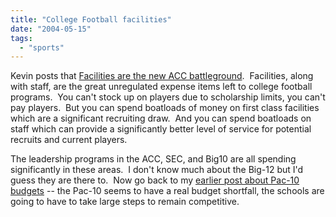 ```yaml
---
title: "College Football facilities"
date: "2004-05-15"
tags: 
  - "sports"
---
```


Kevin posts that [Facilities are the new ACC battleground](http://www.fanblogs.com/acc/archives/001028.php).  Facilities, along with staff, are the great unregulated expense items left to college football programs.  You can't stock up on players due to scholarship limits, you can't pay players.  But you can spend boatloads of money on first class facilities which are a significant recruiting draw.  And you can spend boatloads on staff which can provide a significantly better level of service for potential recruits and current players. 

The leadership programs in the ACC, SEC, and Big10 are all spending significantly in these areas.  I don't know much about the Big-12 but I'd guess they are there to.  Now go back to my [earlier post about Pac-10 budgets](http://www.theludwigs.com/archives/001341.html) -- the Pac-10 seems to have a real budget shortfall, the schools are going to have to take large steps to remain competitive.
